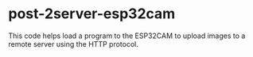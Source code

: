 # post-2server-esp32cam
This code helps load a program to the ESP32CAM to upload images to a remote server using the HTTP protocol.
